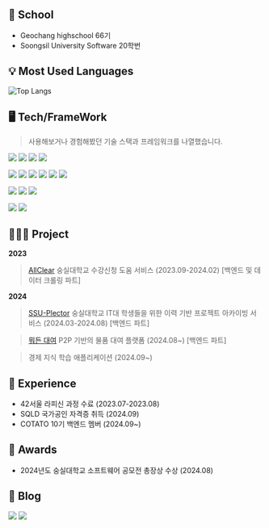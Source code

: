 
## 👋 School

- Geochang highschool 66기<br/>
- Soongsil University Software 20학번

## 💡 Most Used Languages
![Top Langs](https://github-readme-stats.vercel.app/api/top-langs/?username=chanmin-00&layout=compact)

## 🖥️ **Tech/FrameWork** 
> 사용해보거나 경험해봤던 기술 스택과 프레임워크를 나열했습니다.

<img src="https://img.shields.io/badge/C-A8B9CC?style=flat-square&logo=C&logoColor=white"/> <img src="https://img.shields.io/badge/C++-00599C?style=flat-square&logo=C%2B%2B&logoColor=white"/> <img src="https://img.shields.io/badge/java-007396?style=flat-square&logo=java&logoColor=white"/> <img src="https://img.shields.io/badge/Python-3776AB?style=flat-square&logo=Python&logoColor=white"/>

<img src="https://img.shields.io/badge/Spring-6DB33F?style=flat-square&logo=Spring&logoColor=white"/> <img src="https://img.shields.io/badge/Spring%20Boot-6DB33F?style=flat-square&logo=Spring%20Boot&logoColor=white"/>  <img src="https://img.shields.io/badge/Docker-2496ED?style=flat-square&logo=Docker&logoColor=white"/> <img src="https://img.shields.io/badge/AWS-232F3E?style=flat-square&logo=Amazon%20AWS&logoColor=white"/> <img src="https://img.shields.io/badge/Amazon%20EC2-FF9900?style=flat-square&logo=Amazon%20AWS&logoColor=white"/> <img src="https://img.shields.io/badge/AWS%20ELB-232F3E?style=flat-square&logo=Amazon%20AWS&logoColor=white"/>

<img src="https://img.shields.io/badge/MySQL-4479A1?style=flat-square&logo=MySQL&logoColor=white"/> <img src="https://img.shields.io/badge/MongoDB-47A248?style=flat-square&logo=MongoDB&logoColor=white"/> <img src="https://img.shields.io/badge/Redis-DC382D?style=flat-square&logo=Redis&logoColor=white"/>

<img src="https://img.shields.io/badge/Visual Studio Code-007ACC?style=flat-square&logo=Visual Studio Code&logoColor=white"/> <img src="https://img.shields.io/badge/IntelliJ%20IDEA-000000?style=flat-square&logo=intellijidea&logoColor=white"/>


## 👩‍👧‍👦 **Project** 
**2023**
> [AllClear](https://github.com/AC-corporation/server) 숭실대학교 수강신청 도움 서비스 (2023.09-2024.02) [백엔드 및 데이터 크롤링 파트]


**2024**
> [SSU-Plector](https://github.com/SSU-Plector) 숭실대학교 IT대 학생들을 위한 이력 기반 프로젝트 아카이빙 서비스 (2024.03-2024.08) [백엔드 파트]

> [뭐든 대여](https://github.com/FlySamryong/Samryongs-backend) P2P 기반의 물품 대여 플랫폼 (2024.08~) [백엔드 파트]</br>

> 경제 지식 학습 애플리케이션 (2024.09~)


## 🧩 **Experience** 
- 42서울 라피신 과정 수료 (2023.07-2023.08)
- SQLD 국가공인 자격증 취득 (2024.09)
- COTATO 10기 백엔드 멤버 (2024.09~)

## 🏅 **Awards**   
- 2024년도 숭실대학교 소프트웨어 공모전 총장상 수상 (2024.08)

## 📒 **Blog** 
[<img src="https://img.shields.io/badge/Notion-000000?style=flat-square&logo=Notion&logoColor=white"/>](https://chanmin-study-log.notion.site/Chanmin-study-log-45d0e52ee0d04ca99db79b96c7ff07c9) [<img src="https://img.shields.io/badge/Velog-20C997?style=flat-square&logo=Velog&logoColor=white"/>](https://velog.io/@jjw421412/posts)



<!--
**chanmin-00/chanmin-00** is a ✨ _special_ ✨ repository because its `README.md` (this file) appears on your GitHub profile.

Here are some ideas to get you started:

- 🔭 I’m currently working on ...
- 🌱 I’m currently learning ...
- 👯 I’m looking to collaborate on ...
- 🤔 I’m looking for help with ...
- 💬 Ask me about ...
- 📫 How to reach me: ...
- 😄 Pronouns: ...
- ⚡ Fun fact: ...
-->

